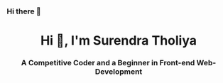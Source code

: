 ### Hi there 👋

<h1 align="center">Hi 👋, I'm Surendra Tholiya</h1>
<h3 align="center">A Competitive Coder and a Beginner in Front-end Web-Development</h3>
<img align="right" alt="coding" width='400" src="https://stock.adobe.com/search?k=programmer+cartoon">

<p align="left"> <img src="https://komarev.com/ghpvc/?username=suren015&label=Profile%20views&color=0e75b6&style=flat" alt="suren015" /> </p>

<p align="left"> <a href="https://github.com/ryo-ma/github-profile-trophy"><img src="https://github-profile-trophy.vercel.app/?username=suren015" alt="suren015" /></a> </p>

<p align="left"> <a href="https://twitter.com/surenn_15" target="blank"><img src="https://img.shields.io/twitter/follow/surenn_15?logo=twitter&style=for-the-badge" alt="surenn_15" /></a> </p>

- 🌱 I’m currently learning **React-JS**

<h3 align="left">Connect with me:</h3>
<p align="left">
<a href="https://twitter.com/surenn_15" target="blank"><img align="center" src="https://raw.githubusercontent.com/rahuldkjain/github-profile-readme-generator/master/src/images/icons/Social/twitter.svg" alt="surenn_15" height="30" width="40" /></a>
<a href="https://linkedin.com/in/suren_015" target="blank"><img align="center" src="https://raw.githubusercontent.com/rahuldkjain/github-profile-readme-generator/master/src/images/icons/Social/linked-in-alt.svg" alt="suren_015" height="30" width="40" /></a>
<a href="https://instagram.com/surenn_15" target="blank"><img align="center" src="https://raw.githubusercontent.com/rahuldkjain/github-profile-readme-generator/master/src/images/icons/Social/instagram.svg" alt="surenn_15" height="30" width="40" /></a>
<a href="https://www.codechef.com/users/suren_1204" target="blank"><img align="center" src="https://cdn.jsdelivr.net/npm/simple-icons@3.1.0/icons/codechef.svg" alt="suren_1204" height="30" width="40" /></a>
<a href="https://codeforces.com/profile/suren_015" target="blank"><img align="center" src="https://raw.githubusercontent.com/rahuldkjain/github-profile-readme-generator/master/src/images/icons/Social/codeforces.svg" alt="suren_015" height="30" width="40" /></a>
<a href="https://www.leetcode.com/suren_015" target="blank"><img align="center" src="https://raw.githubusercontent.com/rahuldkjain/github-profile-readme-generator/master/src/images/icons/Social/leet-code.svg" alt="suren_015" height="30" width="40" /></a>
<a href="https://auth.geeksforgeeks.org/user/suren_015" target="blank"><img align="center" src="https://raw.githubusercontent.com/rahuldkjain/github-profile-readme-generator/master/src/images/icons/Social/geeks-for-geeks.svg" alt="suren_015" height="30" width="40" /></a>
</p>

<h3 align="left">Languages and Tools:</h3>
<p align="left"> <a href="https://getbootstrap.com" target="_blank" rel="noreferrer"> <img src="https://raw.githubusercontent.com/devicons/devicon/master/icons/bootstrap/bootstrap-plain-wordmark.svg" alt="bootstrap" width="40" height="40"/> </a> <a href="https://www.cprogramming.com/" target="_blank" rel="noreferrer"> <img src="https://raw.githubusercontent.com/devicons/devicon/master/icons/c/c-original.svg" alt="c" width="40" height="40"/> </a> <a href="https://www.w3schools.com/cpp/" target="_blank" rel="noreferrer"> <img src="https://raw.githubusercontent.com/devicons/devicon/master/icons/cplusplus/cplusplus-original.svg" alt="cplusplus" width="40" height="40"/> </a> <a href="https://www.w3schools.com/css/" target="_blank" rel="noreferrer"> <img src="https://raw.githubusercontent.com/devicons/devicon/master/icons/css3/css3-original-wordmark.svg" alt="css3" width="40" height="40"/> </a> <a href="https://git-scm.com/" target="_blank" rel="noreferrer"> <img src="https://www.vectorlogo.zone/logos/git-scm/git-scm-icon.svg" alt="git" width="40" height="40"/> </a> <a href="https://www.w3.org/html/" target="_blank" rel="noreferrer"> <img src="https://raw.githubusercontent.com/devicons/devicon/master/icons/html5/html5-original-wordmark.svg" alt="html5" width="40" height="40"/> </a> <a href="https://www.java.com" target="_blank" rel="noreferrer"> <img src="https://raw.githubusercontent.com/devicons/devicon/master/icons/java/java-original.svg" alt="java" width="40" height="40"/> </a> <a href="https://developer.mozilla.org/en-US/docs/Web/JavaScript" target="_blank" rel="noreferrer"> <img src="https://raw.githubusercontent.com/devicons/devicon/master/icons/javascript/javascript-original.svg" alt="javascript" width="40" height="40"/> </a> <a href="https://www.mysql.com/" target="_blank" rel="noreferrer"> <img src="https://raw.githubusercontent.com/devicons/devicon/master/icons/mysql/mysql-original-wordmark.svg" alt="mysql" width="40" height="40"/> </a> <a href="https://reactjs.org/" target="_blank" rel="noreferrer"> <img src="https://raw.githubusercontent.com/devicons/devicon/master/icons/react/react-original-wordmark.svg" alt="react" width="40" height="40"/> </a> </p>

<p><img align="left" src="https://github-readme-stats.vercel.app/api/top-langs?username=suren015&show_icons=true&locale=en&layout=compact" alt="suren015" /></p>

<p>&nbsp;<img align="center" src="https://github-readme-stats.vercel.app/api?username=suren015&show_icons=true&locale=en" alt="suren015" /></p>

<p><img align="center" src="https://github-readme-streak-stats.herokuapp.com/?user=suren015&" alt="suren015" /></p>
